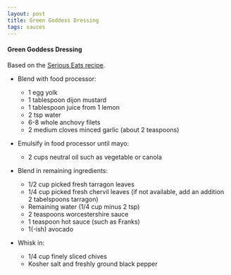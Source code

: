 ```yaml
---
layout: post
title: Green Goddess Dressing
tags: sauces
---
```



#### Green Goddess Dressing

Based on the
[Serious Eats recipe](http://www.seriouseats.com/recipes/2012/06/classic-green-goddess-dressing-recipe.html).

* Blend with food processor:
  - 1 egg yolk
  - 1 tablespoon dijon mustard
  - 1 tablespoon juice from 1 lemon
  - 2 tsp water
  - 6-8 whole anchovy filets
  - 2 medium cloves minced garlic (about 2 teaspoons)

* Emulsify in food processor until mayo:
  - 2 cups neutral oil such as vegetable or canola

* Blend in remaining ingredients:
  - 1/2 cup picked fresh tarragon leaves
  - 1/4 cup picked fresh chervil leaves (if not available, add an
    addition 2 tabelspoons tarragon)
  - Remaining water (1/4 cup minus 2 tsp)
  - 2 teaspoons worcestershire sauce
  - 1 teaspoon hot sauce (such as Franks)
  - 1(-ish) avocado

* Whisk in:
  - 1/4 cup finely sliced chives
  - Kosher salt and freshly ground black pepper
